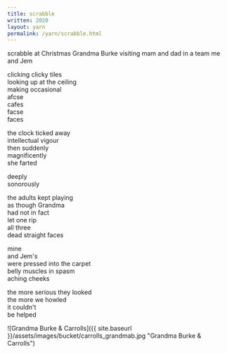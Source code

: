 ```yaml
---
title: scrabble
written: 2020
layout: yarn
permalink: /yarn/scrabble.html
---
```


<div class="poem">
scrabble at Christmas  
Grandma Burke visiting  
mam and dad in a team  
me and Jem   


clicking clicky tiles  
looking up at the ceiling  
making occasional  
afcse  
cafes  
facse  
faces


the clock ticked away  
intellectual vigour  
then suddenly  
magnificently  
she farted  


deeply  
sonorously  


the adults kept playing  
as though Grandma  
had not in fact  
let one rip  
all three  
dead straight faces  


mine  
and Jem's  
were pressed into the carpet  
belly muscles in spasm  
aching cheeks  


the more serious they looked  
the more we howled  
it couldn't  
be helped
</div>

![Grandma Burke & Carrolls]({{ site.baseurl }}/assets/images/bucket/carrolls_grandmab.jpg "Grandma Burke & Carrolls")

